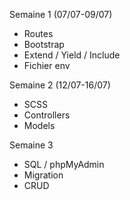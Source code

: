 Semaine 1 (07/07-09/07)
- Routes
- Bootstrap
- Extend / Yield / Include 
- Fichier env

Semaine 2 (12/07-16/07)
- SCSS
- Controllers
- Models 

Semaine 3 
- SQL / phpMyAdmin
- Migration
- CRUD 